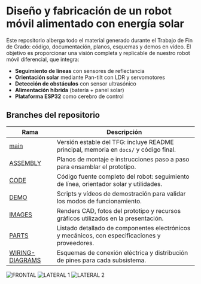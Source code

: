 

# Diseño y fabricación de un robot móvil alimentado con energía solar

Este repositorio alberga todo el material generado durante el Trabajo de Fin de Grado: código, documentación, planos, esquemas y demos en vídeo. El objetivo es proporcionar una visión completa y replicable de nuestro robot móvil diferencial, que integra:

- **Seguimiento de líneas** con sensores de reflectancia  
- **Orientación solar** mediante Pan-tilt con LDR y servomotores  
- **Detección de obstáculos** con sensor ultrasónico  
- **Alimentación híbrida** (batería + panel solar)  
- **Plataforma ESP32** como cerebro de control

## Branches del repositorio

| Rama               | Descripción                                                                                 |
|--------------------|---------------------------------------------------------------------------------------------|
| [main](https://github.com/Juancaelectronic/Prodigy-robot-solar-TFG/tree/main)              | Versión estable del TFG: incluye README principal, memoria en `docs/` y código final.      |
| [ASSEMBLY](https://github.com/Juancaelectronic/Prodigy-robot-solar-TFG/tree/ASSEMBLY)      | Planos de montaje e instrucciones paso a paso para ensamblar el prototipo.                 |
| [CODE](https://github.com/Juancaelectronic/Prodigy-robot-solar-TFG/tree/CODE)              | Código fuente completo del robot: seguimiento de línea, orientador solar y utilidades.      |
| [DEMO](https://github.com/Juancaelectronic/Prodigy-robot-solar-TFG/tree/DEMO)              | Scripts y vídeos de demostración para validar los modos de funcionamiento.                  |
| [IMAGES](https://github.com/Juancaelectronic/Prodigy-robot-solar-TFG/tree/IMAGES)          | Renders CAD, fotos del prototipo y recursos gráficos utilizados en la presentación.         |
| [PARTS](https://github.com/Juancaelectronic/Prodigy-robot-solar-TFG/tree/PARTS)            | Listado detallado de componentes electrónicos y mecánicos, con especificaciones y proveedores. |
| [WIRING-DIAGRAMS](https://github.com/Juancaelectronic/Prodigy-robot-solar-TFG/tree/WIRING-DIAGRAMS) | Esquemas de conexión eléctrica y distribución de pines para cada subsistema.               |

 
![FRONTAL](https://github.com/user-attachments/assets/b51d228e-6de2-4721-885b-d01acc0ec2c7)
![LATERAL 1](https://github.com/user-attachments/assets/8a871ca0-c6cb-4eaa-b47f-09a89631dcc0)
![LATERAL 2](https://github.com/user-attachments/assets/40c605ab-20b1-45e0-bf0c-d98a3e48a51c)


